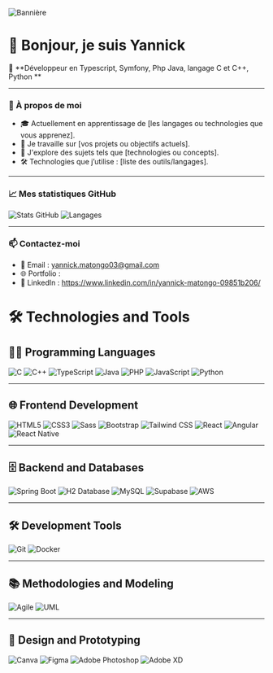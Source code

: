![Bannière]()
# 👋 Bonjour, je suis Yannick

🌟 **Développeur en Typescript, Symfony, Php Java, langage C et C++, Python  **

---

### 📖 À propos de moi
- 🎓 Actuellement en apprentissage de [les langages ou technologies que vous apprenez].
- 🚀 Je travaille sur [vos projets ou objectifs actuels].
- 🌱 J'explore des sujets tels que [technologies ou concepts].
- 🛠️ Technologies que j’utilise : [liste des outils/langages].


---

### 📈 Mes statistiques GitHub
![Stats GitHub](https://github-readme-stats.vercel.app/api?username=YannickMatongo&show_icons=true&theme=radical)
![Langages](https://github-readme-stats.vercel.app/api/top-langs/?username=YannickMatongo&layout=compact&theme=radical)

---

### 📫 Contactez-moi
- 📧 Email : yannick.matongo03@gmail.com
- 🌐 Portfolio : 
- 🔗 LinkedIn : https://www.linkedin.com/in/yannick-matongo-09851b206/
  


# 🛠️ Technologies and Tools

## 🧑‍💻 Programming Languages
![C](https://img.shields.io/badge/-C-A8B9CC?logo=c&logoColor=white)
![C++](https://img.shields.io/badge/-C++-00599C?logo=c%2B%2B&logoColor=white)
![TypeScript](https://img.shields.io/badge/-TypeScript-3178C6?logo=typescript&logoColor=white)
![Java](https://img.shields.io/badge/-Java-007396?logo=java&logoColor=white)
![PHP](https://img.shields.io/badge/-PHP-777BB4?logo=php&logoColor=white)
![JavaScript](https://img.shields.io/badge/-JavaScript-F7DF1E?logo=javascript&logoColor=black)
![Python](https://img.shields.io/badge/-Python-3776AB?logo=python&logoColor=white)

---

## 🌐 Frontend Development
![HTML5](https://img.shields.io/badge/-HTML5-E34F26?logo=html5&logoColor=white)
![CSS3](https://img.shields.io/badge/-CSS3-1572B6?logo=css3&logoColor=white)
![Sass](https://img.shields.io/badge/-Sass-CC6699?logo=sass&logoColor=white)
![Bootstrap](https://img.shields.io/badge/-Bootstrap-7952B3?logo=bootstrap&logoColor=white)
![Tailwind CSS](https://img.shields.io/badge/-Tailwind%20CSS-06B6D4?logo=tailwindcss&logoColor=white)
![React](https://img.shields.io/badge/-React-61DAFB?logo=react&logoColor=black)
![Angular](https://img.shields.io/badge/-Angular-DD0031?logo=angular&logoColor=white)
![React Native](https://img.shields.io/badge/-React%20Native-61DAFB?logo=react&logoColor=black)

---

## 🗄️ Backend and Databases
![Spring Boot](https://img.shields.io/badge/-Spring%20Boot-6DB33F?logo=springboot&logoColor=white)
![H2 Database](https://img.shields.io/badge/-H2-007396?logo=h2&logoColor=white)
![MySQL](https://img.shields.io/badge/-MySQL-4479A1?logo=mysql&logoColor=white)
![Supabase](https://img.shields.io/badge/-Supabase-3ECF8E?logo=supabase&logoColor=white)
![AWS](https://img.shields.io/badge/-AWS-232F3E?logo=amazonaws&logoColor=white)

---

## 🛠️ Development Tools
![Git](https://img.shields.io/badge/-Git-F05032?logo=git&logoColor=white)
![Docker](https://img.shields.io/badge/-Docker-2496ED?logo=docker&logoColor=white)

---

## 📚 Methodologies and Modeling
![Agile](https://img.shields.io/badge/-Agile-0078D7?logo=scrumalliance&logoColor=white)
![UML](https://img.shields.io/badge/-UML-6E4C13?logo=uml&logoColor=white)

---

## 🎨 Design and Prototyping
![Canva](https://img.shields.io/badge/-Canva-00C4CC?logo=canva&logoColor=white)
![Figma](https://img.shields.io/badge/-Figma-F24E1E?logo=figma&logoColor=white)
![Adobe Photoshop](https://img.shields.io/badge/-Adobe%20Photoshop-31A8FF?logo=adobephotoshop&logoColor=white)
![Adobe XD](https://img.shields.io/badge/-Adobe%20XD-FF61F6?logo=adobexd&logoColor=white)





